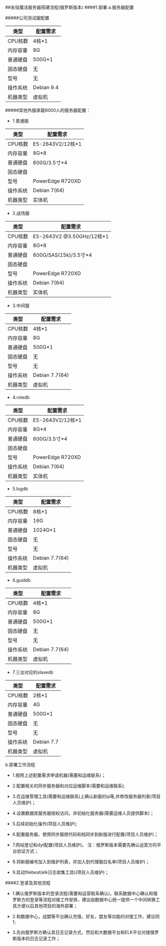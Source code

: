 ##永恒魔法服务器搭建流程(俄罗斯版本)
####1.部署
a.服务器配置

#####公司测试服配置  

|类型|配置需求 
|---|-----|  
|CPU核数|4核*1|
|内存容量|8G|
|普通硬盘|500G*1|
|固态硬盘|无|
|型号|无|
|操作系统|Debian 9.4|
|机器类型|虚拟机|
  
#####其他外服承载6000人的服务器配置：  

- 1.普通服  

|类型|配置需求 
|---|-----|  
|CPU核数|E5-2643V2/12核*1|
|内存容量|8G*8|
|普通硬盘|600G/3.5寸*4|
|固态硬盘||
|型号|PowerEdge R720XD|
|操作系统|Debian 7(64)|
|机器类型|实体机|

- 2.战场服  

|类型|配置需求 
|---|-----|  
|CPU核数|E5-2643V2 @3.50GHz/12核*1|
|内存容量|8G*8|
|普通硬盘|600G/SAS(15k)/3.5寸*4|
|固态硬盘||
|型号|PowerEdge R720XD|
|操作系统|Debian 7(64)|
|机器类型|实体机|

- 3.中间服  

|类型|配置需求 
|---|-----|  
|CPU核数|4核*1|
|内存容量|8G|
|普通硬盘|500G*1|
|固态硬盘|无|
|型号|无|
|操作系统|Debian 7.7(64)|
|机器类型|虚拟机|

- 4.roledb  

|类型|配置需求 
|---|-----|  
|CPU核数|E5-2643V2/12核*1|
|内存容量|8G*4|
|普通硬盘|600G/3.5寸*4|
|固态硬盘||
|型号|PowerEdge R720XD|
|操作系统|Debian 7(64)|
|机器类型|实体机|

- 5.logdb  

|类型|配置需求 
|---|-----|  
|CPU核数|8核*1|
|内存容量|16G|
|普通硬盘|1024G*1|
|固态硬盘|无|
|型号|无|
|操作系统|Debian 7.7(64)|
|机器类型|虚拟机|

- 6.guiddb  

|类型|配置需求 
|---|-----|  
|CPU核数|4核*1|
|内存容量|8G|
|普通硬盘|500G*1|
|固态硬盘|无|
|型号|无|
|操作系统|Debian 7.7(64)|
|机器类型|虚拟机|

- 7.三台对应的slavedb  

|类型|配置需求 
|---|-----|  
|CPU核数|2核*1|
|内存容量|4G|
|普通硬盘|500G*1|
|固态硬盘|无|
|型号|无|
|操作系统|Debian 7.7|
|机器类型|虚拟机|

b.部署工作流程  

- 1.按照上述配置需求申请机器(需要和运维联系)；  

- 2.配置相关的同步服务器和对应运维脚本(需要和运维联系);

- 3.在运维管理工具(需要和运维联系)上确认新服的ip等,并修改服务器列表(项目人员维护)；

- 4.设置数据库服务器授权访问，并初始化服务器(需要运维人员提供脚本)；

- 5.后续初始化操作(项目人员维护);
 
- 6.配置服务器，使用同步服把代码和档同步到新服进行配置(项目人员维护)；

- 7.网站登记和dyt配置(项目人员维护)。 注：俄罗斯版本需要先确认运营方的平台验证方式；

- 8.将新服编号加入到维护列表，并加入到代理服白名单(项目人员维护)；

- 9.启动filebeat(elk日志收集工具)(项目人员维护)；

####2.登录及其他流程

- 1.确认俄罗斯版本的登录流程(需要和运营联系确认)，联系数据中心确认和俄罗斯方的登录等流程对接工作安排，建议由数据中心统一提供一个中间转换工具方便以后其他项目的海外部署；

- 2.和数据中心，战盟等平台确认充值，好友，盟友等功能的对接工作，建议同1;

- 3.先向俄罗斯方确认其日志记录方式，然后和大数据平台和ELK平台对接俄罗斯版本的日志记录工作；